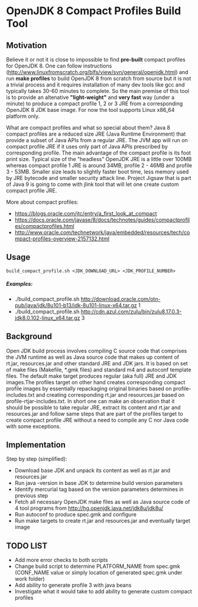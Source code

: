 # OpenJDK 8 Compact Profiles Build Tool

## Motivation ##
Believe it or not it is close to impossible to find **pre-built** compact profiles for OpenJDK 8. One can follow instructions (http://www.linuxfromscratch.org/blfs/view/svn/general/openjdk.html) and run **make profiles** to build OpenJDK 8 from scratch from source but it is not a trivial process and it requires installation of many dev tools like gcc and typically takes 30-60 minutes to complete. So the main premise of this tool is to provide an altenative **"light-weight"** and **very fast** way (under a minute) to produce a compact profile 1, 2 or 3 JRE from a corresponding OpenJDK 8 JDK base image. For now the tool supports Linux x86_64 platform only. 

What are compact profiles and what so special about them? Java 8 compact profiles are a reduced size JRE (Java Runtime Environment) that provide a subset of Java APIs from a regular JRE. The JVM app will run on compact profile JRE if it uses only part of Java APIs prescribed by corresponding profile. The main advantage of the compact profile is its foot print size. Typical size of the "headless" OpenJDK JRE is a little over 100MB whereas compact profile 1 JRE is around 34MB, profile 2 - 46MB and profile 3 - 53MB. Smaller size leads to slightly faster boot time, less memory used by JRE bytecode and smaller security attack line. Project Jigsaw that is part of Java 9 is going to come with jlink tool that will let one create custom compact profile JRE.

More about compact profiles:
* https://blogs.oracle.com/jtc/entry/a_first_look_at_compact
* https://docs.oracle.com/javase/8/docs/technotes/guides/compactprofiles/compactprofiles.html
* http://www.oracle.com/technetwork/java/embedded/resources/tech/compact-profiles-overview-2157132.html

## Usage
```build_compact_profile.sh <JDK_DOWNLOAD_URL> <JDK_PROFILE_NUMBER>```
##### Examples:
* ./build_compact_profile.sh http://download.oracle.com/otn-pub/java/jdk/8u101-b13/jdk-8u101-linux-x64.tar.gz 1
* ./build_compact_profile.sh http://cdn.azul.com/zulu/bin/zulu8.17.0.3-jdk8.0.102-linux_x64.tar.gz 3
 
## Background
Open JDK build process involves compiling C source code that comprises the JVM runtime as well as Java source code that makes up content of rt.jar, resources.jar and other standard JRE and JDK jars. It is based on set of make files (Makefile, *.gmk files) and standard m4 and autoconf template files. The default make target produces regular (aka full) JRE and JDK images.The profiles target on other hand creates corresponding compact profile images by essentially repackaging original binaries based on profile-includes.txt and creating corresponding rt.jar and resources.jar based on profile-rtjar-includes.txt. In short one can make an observation that it should be possible to take regular JRE, extract its content and rt.jar and resources.jar and follow same steps that are part of the profiles target to create compact profile JRE without a need to compile any C nor Java code with some exceptions.

## Implementation ##
Step by step (simplified):
* Download base JDK and unpack its content as well as rt.jar and resources.jar
* Run java -version in base JDK to determine build version parameters
* Identify mercurial tag based on the version parameters determines in previous step
* Fetch all necessary OpenJDK make files as well as Java source code of 4 tool programs from http://hg.openjdk.java.net/jdk8u/jdk8u/
* Run autoconf to produce spec.gmk and configure
* Run make targets to create rt.jar and resources.jar and eventually target image

## TODO LIST ##
* Add more error checks to both scripts
* Change build script to determine PLATFORM_NAME from spec.gmk (CONF_NAME value or simply location of generated spec.gmk under work folder)
* Add ability to generate profile 3 with java beans
* Investigate what it would take to add ability to generate custom compact profiles
